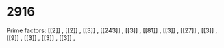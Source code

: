 # 2916

Prime factors: [[2]] , [[2]] , [[3]] , [[243]] , [[3]] , [[81]] , [[3]] , [[27]] , [[3]] , [[9]] , [[3]] , [[3]] , [[3]] , 